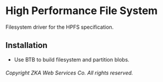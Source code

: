 # High Performance File System

Filesystem driver for the HPFS specification.

## Installation

- Use BTB to build filesystem and partition blobs.

###### Copyright ZKA Web Services Co. All rights reserved.
